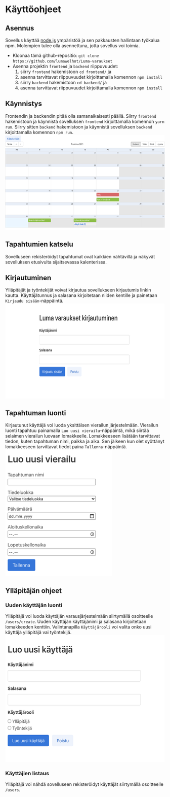 # Käyttöohjeet

## Asennus
Sovellus käyttää [node.js](nodejs.org/) ympäristöä ja
sen pakkausten hallintaan työkalua npm.
Molempien tulee olla asennettuna, jotta sovellus voi toimia.
  * Kloonaa tämä github-repositio: ```git clone https://github.com/lumawelhot/Luma-varaukset```
  * Asenna projektin `frontend` ja `backend` riippuvuudet:
    1. siirry `frontend` hakemistoon ```cd frontend/``` ja
    2. asenna tarvittavat riippuvuudet kirjoittamalla komennon ```npm install```
    3. siirry `backend` hakemistoon ```cd backend/``` ja
    4. asenna tarvittavat riippuvuudet kirjoittamalla komennon ```npm install```

## Käynnistys
Frontendin ja backendin pitää olla samanaikaisesti päällä.
Siirry `frontend` hakemistoon ja käynnistä sovelluksen `frontend`  kirjoittamalla komennon ```yarn run```.
Siirry sitten `backend` hakemistoon ja käynnistä sovelluksen `backend`  kirjoittamalla komennon ```npm run```.
<img src="./img/front-page.png" height="300" />

## Tapahtumien katselu
Sovelluseen rekisteröidyt tapahtumat ovat kaikkien nähtävillä ja
näkyvät sovelluksen etusivulta sijaitsevassa kalenterissa.

## Kirjautuminen
Ylläpitäjät ja työntekijät voivat kirjautua sovellukseen kirjautumis linkin kautta.
Käyttäjätunnus ja salasana kirjoitetaan niiden kentille ja painetaan ```Kirjaudu sisään```-näppäintä.
<img src="./img/login.png" height="300" />

## Tapahtuman luonti
Kirjautunut käyttäjä voi luoda yksittäisen vierailun järjestelmään.
Vierailun luonti tapahtuu painamalla ```Luo uusi vierailu```-näppäintä,
mikä siirtää selaimen vierailun luovaan lomakkeelle.
Lomakkeeseen lisätään tarvittavat tiedon, kuten tapahtuman nimi, paikka ja aika.
Sen jälkeen kun olet syöttänyt lomakkeeseen tarvittavat tiedot paina ```Tallenna```-näppäintä.
<img src="./img/luo-uusi-vierailu.png" height="400" />


## Ylläpitäjän ohjeet

### Uuden käyttäjän luonti
Ylläpitäjä voi luoda käyttäjän varausjärjestelmään siirtymällä osoitteelle ```/users/create```.
Uuden käyttäjän käyttäjänimi ja salasana kirjoitetaan lomakkeeden kenttiin.
Valintanapilla ```Käyttäjärooli``` voi valita onko uusi käyttäjä ylläpitäjä vai työntekijä.
<img src="./img/users-create.png" height="400" />

### Käyttäjien listaus
Ylläpitäjä voi nähdä sovelluseen rekisteröidyt käyttäjät siirtymällä osoitteelle ```/users```.

